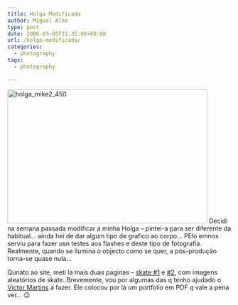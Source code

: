 ```yaml
---
title: Holga Modificada
author: Miguel Alho
type: post
date: 2006-03-05T21:35:00+00:00
url: /holga-modificada/
categories:
  - photography
tags:
  - photography

---
```

<img src="http://static.flickr.com/37/108329805_349a1aba5d.jpg" width="450" height="302" alt="holga_mike2_450" />  
Decidi na semana passada modificar a minha Holga &#8211; pintei-a para ser diferente da habitual&#8230; ainda hei de dar algum tipo de grafico ao corpo&#8230; PElo emnos serviu para fazer usn testes aos flashes e deste tipo de fotografia. Realmente, quando se ilumina o objecto como se quer, a pós-produção torna-se quase nula&#8230;

Qunato ao site, meti la mais duas paginas &#8211; <a href="http://www.miguelalho.com/skate01.html" target="_blank">skate #1</a> e <a href="http://www.miguelalho.com/skate02.html" target="_blank">#2</a>, com imagens aleatórios de skate. Brevemente, vou por algumas das q tenho ajudado o <a href="http://www.victormartins.com" target="_blank">Victor Martins</a> a fazer. Ele colocou por lá um portfolio em PDF q vale a pena ver&#8230; 😉